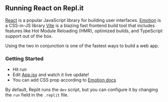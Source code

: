 ## Running React on Repl.it

[React](https://reactjs.org/) is a popular JavaScript library for building user interfaces.
[Emotion](https://emotion.sh/) is a CSS-in-JS library
[Vite](https://vitejs.dev/) is a blazing fast frontend build tool that includes features like Hot Module Reloading (HMR), optimized builds, and TypeScript support out of the box.

Using the two in conjunction is one of the fastest ways to build a web app.

### Getting Started
- Hit run
- Edit [App.jsx](#src/App.jsx) and watch it live update!
- You can add CSS prop according to [Emotion docs](https://emotion.sh/docs/css-prop)

By default, Replit runs the `dev` script, but you can configure it by changing the `run` field in the `.replit` file.